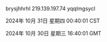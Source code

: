 brysjhhrhl 219.139.197.74 yqqlmgsycl

2024年 10月 31日 星期四 00:40:01 CST

2024年 10月 30日 星期三 16:40:01 GMT
